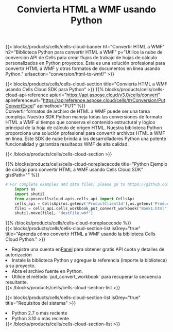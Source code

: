﻿---
title:  Convierta HTML a WMF usando Python
description:  Utilizar el SDK de la nube Aspose.Cells para Python para convertir un archivo de formato HTML a un archivo de formato WMF.
kwords: Excel, Convert HTML to WMF, REST, Python
howto: How to convert HTML to WMF using Aspose.Cells Cloud Python library.
---
{{< blocks/products/cells/cells-cloud-banner h1="Convertir HTML a WMF" h2="Biblioteca Python para convertir HTML a WMF" p="Utilice la nube de conversión API de Cells para crear flujos de trabajo de hojas de cálculo personalizados en Python proyectos. Esta es una solución profesional para convertir HTML a WMF y otros formatos de documentos en línea usando Python." urlsection="conversion/html-to-wmf/" >}}

{{< blocks/products/cells/cells-cloud-section title="Convierta HTML a WMF usando Cells Cloud SDK para Python" >}}
{{% blocks/products/cells/cells-cloud-api-reference apiurl="https://api.aspose.cloud/v3.0/cells/convert" apireferenceurl="https://apireference.aspose.cloud/cells/#/Conversion/PutConvertExcel" apimethod="PUT" %}}
<br/>
Convertir formatos de archivo de HTML a WMF puede ser una tarea compleja. Nuestro SDK Python maneja todas las conversiones de formato HTML a WMF al tiempo que conserva el contenido estructural y lógico principal de la hoja de cálculo de origen HTML. Nuestra biblioteca Python proporciona una solución profesional para convertir archivos HTML a WMF en línea. Este SDK de nube brinda a los desarrolladores Python una potente funcionalidad y garantiza resultados WMF de alta calidad.

{{< /blocks/products/cells/cells-cloud-section >}}

{{% blocks/products/cells/cells-cloud-noreplacecode title="Python Ejemplo de código para convertir HTML a WMF usando Cells Cloud SDK" gistPath="" %}}
 
```python
# For complete examples and data files, please go to https://github.com/aspose-cells-cloud/aspose-cells-cloud-python/
    import os
    import shutil
    from asposecellscloud.apis.cells_api import CellsApi
    cells_api = CellsApi(os.getenv('ProductClientId'),os.getenv('ProductClientSecret'))
    file1 = cells_api.cells_workbook_put_convert_workbook("Book1.html",format="wmf")
    shutil.move(file1, "destFile.wmf")     
```
 
{{% /blocks/products/cells/cells-cloud-noreplacecode %}}
<br/>
{{< blocks/products/cells/cells-cloud-section-list isGrey="true" title="Aprenda cómo convertir HTML a WMF usando la biblioteca Cells Cloud Python." >}}
<li> Registre una cuenta en<a href="https://dashboard.aspose.cloud/">Panel</a> para obtener gratis API cuota y detalles de autorización</li>
<li>Instale la biblioteca Python y agregue la referencia (importe la biblioteca) a su proyecto.</li>
<li>Abra el archivo fuente en Python.</li>
<li>Utilice el método `put_convert_workbook` para recuperar la secuencia resultante.</li>
{{< /blocks/products/cells/cells-cloud-section-list >}}

{{< blocks/products/cells/cells-cloud-section-list isGrey="true" title="Requisitos del sistema" >}}
<li>Python 2.7 o más reciente</li>
<li>Python 3.10 o más reciente</li>
{{< /blocks/products/cells/cells-cloud-section-list >}}
